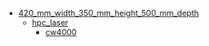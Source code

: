 * [420_mm_width_350_mm_height_500_mm_depth](420_mm_width_350_mm_height_500_mm_depth)
  * [hpc_laser](420_mm_width_350_mm_height_500_mm_depth/hpc_laser)
    * [cw4000](420_mm_width_350_mm_height_500_mm_depth/hpc_laser/cw4000)
